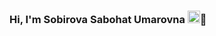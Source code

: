 ### Hi, I'm Sobirova Sabohat Umarovna <img src="https://giphy.com/embed/3ohryhLGwtyIGy1ibS" width="20" height="20"></img>👋

